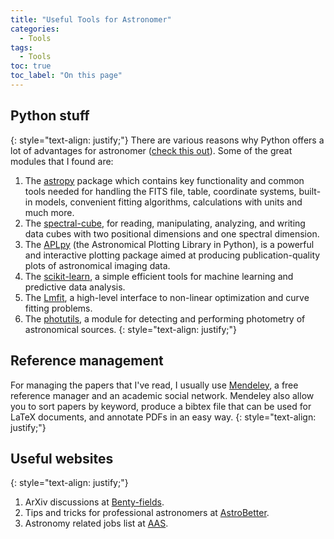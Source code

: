 ```yaml
---
title: "Useful Tools for Astronomer"
categories:
  - Tools
tags:
  - Tools
toc: true
toc_label: "On this page"
---
```


## Python stuff

{: style="text-align: justify;"}
There are various reasons why Python offers a lot of advantages for astronomer ([check this out](https://www.astrobetter.com/wiki/tiki-index.php?page=python)). Some of the great modules that I found are:
1. The [astropy](https://docs.astropy.org/en/stable/index.html) package which contains key functionality and common tools needed for handling the FITS file, table, coordinate systems, built-in models, convenient fitting algorithms, calculations with units and much more. 
2. The [spectral-cube](https://spectral-cube.readthedocs.io/en/latest/), for reading, manipulating, analyzing, and writing data cubes with two positional dimensions and one spectral dimension.
3. The [APLpy](https://aplpy.readthedocs.io/en/stable/) (the Astronomical Plotting Library in Python), is a powerful and interactive plotting package aimed at producing publication-quality plots of astronomical imaging data.
4. The [scikit-learn](https://scikit-learn.org/stable/), a simple efficient tools for machine learning and predictive data analysis.
5. The [Lmfit](https://lmfit.github.io/lmfit-py/), a high-level interface to non-linear optimization and curve fitting problems.
6. The [photutils](https://photutils.readthedocs.io/en/stable/), a module for detecting and performing photometry of astronomical sources.
{: style="text-align: justify;"}

## Reference management

For managing the papers that I've read, I usually use [Mendeley](https://www.mendeley.com/), a free reference manager and an academic social network. Mendeley also allow you to sort papers by keyword, produce a bibtex file that can be used for LaTeX documents, and annotate PDFs in an easy way.
{: style="text-align: justify;"}

## Useful websites
{: style="text-align: justify;"}
1. ArXiv discussions at [Benty-fields](https://www.benty-fields.com/daily_arXiv).
2. Tips and tricks for professional astronomers at [AstroBetter](https://www.astrobetter.com/).
3. Astronomy related jobs list at [AAS](https://jobregister.aas.org/).